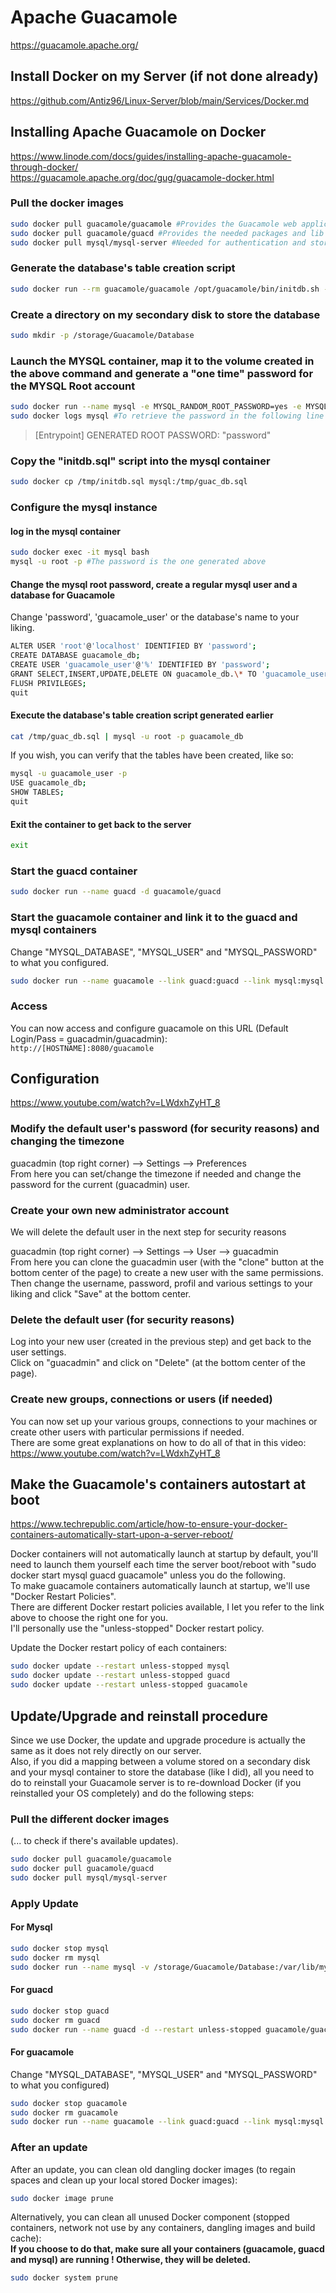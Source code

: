 # Apache Guacamole

<https://guacamole.apache.org/>

## Install Docker on my Server (if not done already)

<https://github.com/Antiz96/Linux-Server/blob/main/Services/Docker.md>

## Installing Apache Guacamole on Docker

<https://www.linode.com/docs/guides/installing-apache-guacamole-through-docker/>  
<https://guacamole.apache.org/doc/gug/guacamole-docker.html>

### Pull the docker images

```bash
sudo docker pull guacamole/guacamole #Provides the Guacamole web application running within Tomcat with support for WebSocket
sudo docker pull guacamole/guacd #Provides the needed packages and lib for the various connection protocols available : VNC, RDP, SSH, telnet, and Kubernetes
sudo docker pull mysql/mysql-server #Needed for authentication and storage of configuration
```

### Generate the database's table creation script

```bash
sudo docker run --rm guacamole/guacamole /opt/guacamole/bin/initdb.sh --mysql > /tmp/initdb.sql
```

### Create a directory on my secondary disk to store the database

```bash
sudo mkdir -p /storage/Guacamole/Database
```

### Launch the MYSQL container, map it to the volume created in the above command and generate a "one time" password for the MYSQL Root account

```bash
sudo docker run --name mysql -e MYSQL_RANDOM_ROOT_PASSWORD=yes -e MYSQL_ONETIME_PASSWORD=yes -v /storage/Guacamole/Database:/var/lib/mysql -d mysql/mysql-server
sudo docker logs mysql #To retrieve the password in the following line
```

> [Entrypoint] GENERATED ROOT PASSWORD: "password"

### Copy the "initdb.sql" script into the mysql container

```bash
sudo docker cp /tmp/initdb.sql mysql:/tmp/guac_db.sql
```

### Configure the mysql instance

#### log in the mysql container

```bash
sudo docker exec -it mysql bash
mysql -u root -p #The password is the one generated above
```

#### Change the mysql root password, create a regular mysql user and a database for Guacamole

Change 'password', 'guacamole_user' or the database's name to your liking.

```bash
ALTER USER 'root'@'localhost' IDENTIFIED BY 'password';
CREATE DATABASE guacamole_db;
CREATE USER 'guacamole_user'@'%' IDENTIFIED BY 'password';
GRANT SELECT,INSERT,UPDATE,DELETE ON guacamole_db.\* TO 'guacamole_user'@'%';
FLUSH PRIVILEGES;
quit
```

#### Execute the database's table creation script generated earlier

```bash
cat /tmp/guac_db.sql | mysql -u root -p guacamole_db
```

If you wish, you can verify that the tables have been created, like so:

```bash
mysql -u guacamole_user -p
USE guacamole_db;
SHOW TABLES;
quit
```

#### Exit the container to get back to the server

```bash
exit
```

### Start the guacd container

```bash
sudo docker run --name guacd -d guacamole/guacd
```

### Start the guacamole container and link it to the guacd and mysql containers

Change "MYSQL_DATABASE", "MYSQL_USER" and "MYSQL_PASSWORD" to what you configured.

```bash
sudo docker run --name guacamole --link guacd:guacd --link mysql:mysql -e MYSQL_DATABASE=guacamole_db -e MYSQL_USER=guacamole_user -e MYSQL_PASSWORD=guacamole_user_password -d -p 8080:8080 guacamole/guacamole
```

### Access

You can now access and configure guacamole on this URL (Default Login/Pass = guacadmin/guacadmin):  
`http://[HOSTNAME]:8080/guacamole`

## Configuration

<https://www.youtube.com/watch?v=LWdxhZyHT_8>

### Modify the default user's password (for security reasons) and changing the timezone

guacadmin (top right corner) --> Settings --> Preferences  
From here you can set/change the timezone if needed and change the password for the current (guacadmin) user.

### Create your own new administrator account

We will delete the default user in the next step for security reasons

guacadmin (top right corner) --> Settings --> User --> guacadmin  
From here you can clone the guacadmin user (with the "clone" button at the bottom center of the page) to create a new user with the same permissions.  
Then change the username, password, profil and various settings to your liking and click "Save" at the bottom center.  

### Delete the default user (for security reasons)

Log into your new user (created in the previous step) and get back to the user settings.  
Click on "guacadmin" and click on "Delete" (at the bottom center of the page).

### Create new groups, connections or users (if needed)

You can now set up your various groups, connections to your machines or create other users with particular permissions if needed.  
There are some great explanations on how to do all of that in this video:  
<https://www.youtube.com/watch?v=LWdxhZyHT_8>

## Make the Guacamole's containers autostart at boot

<https://www.techrepublic.com/article/how-to-ensure-your-docker-containers-automatically-start-upon-a-server-reboot/>  

Docker containers will not automatically launch at startup by default, you'll need to launch them yourself each time the server boot/reboot with "sudo docker start mysql guacd guacamole" unless you do the following.  
To make guacamole containers automatically launch at startup, we'll use "Docker Restart Policies".  
There are different Docker restart policies available, I let you refer to the link above to choose the right one for you.  
I'll personally use the "unless-stopped" Docker restart policy.

Update the Docker restart policy of each containers:

```bash
sudo docker update --restart unless-stopped mysql
sudo docker update --restart unless-stopped guacd
sudo docker update --restart unless-stopped guacamole
```

## Update/Upgrade and reinstall procedure

Since we use Docker, the update and upgrade procedure is actually the same as it does not rely directly on our server.  
Also, if you did a mapping between a volume stored on a secondary disk and your mysql container to store the database (like I did), all you need to do to reinstall your Guacamole server is to re-download Docker (if you reinstalled your OS completely) and do the following steps:

### Pull the different docker images

(... to check if there's available updates).

```bash
sudo docker pull guacamole/guacamole
sudo docker pull guacamole/guacd
sudo docker pull mysql/mysql-server
```

### Apply Update

#### For Mysql

```bash
sudo docker stop mysql
sudo docker rm mysql
sudo docker run --name mysql -v /storage/Guacamole/Database:/var/lib/mysql -d --restart unless-stopped mysql/mysql-server
```

#### For guacd

```bash
sudo docker stop guacd
sudo docker rm guacd
sudo docker run --name guacd -d --restart unless-stopped guacamole/guacd
```

#### For guacamole

Change "MYSQL_DATABASE", "MYSQL_USER" and "MYSQL_PASSWORD" to what you configured)

```bash
sudo docker stop guacamole
sudo docker rm guacamole
sudo docker run --name guacamole --link guacd:guacd --link mysql:mysql -e MYSQL_DATABASE=guacamole_db -e MYSQL_USER=guacamole_user -e MYSQL_PASSWORD=guacamole_user_password -d --restart unless-stopped -p 8080:8080 guacamole/guacamole
```

### After an update

After an update, you can clean old dangling docker images (to regain spaces and clean up your local stored Docker images):

```bash
sudo docker image prune
```

Alternatively, you can clean all unused Docker component (stopped containers, network not use by any containers, dangling images and build cache):  
**If you choose to do that, make sure all your containers (guacamole, guacd and mysql) are running ! Otherwise, they will be deleted.**

```bash
sudo docker system prune
```
